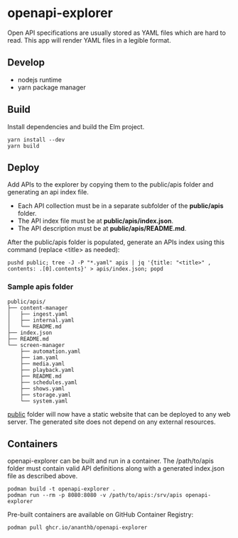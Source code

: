 # openapi-explorer

Open API specifications are usually stored as YAML files which are hard
to read. This app will render YAML files in a legible format.

## Develop

- nodejs runtime
- yarn package manager

## Build

Install dependencies and build the Elm project.

    yarn install --dev
    yarn build

## Deploy

Add APIs to the explorer by copying them to the public/apis folder and 
generating an api index file.

- Each API collection must be in a separate subfolder of the **public/apis** folder.
- The API index file must be at **public/apis/index.json**.
- The API description must be at **public/apis/README.md**.

After the public/apis folder is populated, generate an APIs index using this command (replace \<title> as needed):

    pushd public; tree -J -P "*.yaml" apis | jq '{title: "<title>" , contents: .[0].contents}' > apis/index.json; popd

### Sample apis folder

    public/apis/
    ├── content-manager
    │   ├── ingest.yaml
    │   ├── internal.yaml
    │   └── README.md
    ├── index.json
    ├── README.md
    └── screen-manager
        ├── automation.yaml
        ├── iam.yaml
        ├── media.yaml
        ├── playback.yaml
        ├── README.md
        ├── schedules.yaml
        ├── shows.yaml
        ├── storage.yaml
        └── system.yaml

[public](public) folder will now have a static website that can be deployed to any web server. 
The generated site does not depend on any external resources.

## Containers

openapi-explorer can be built and run in a container.
The /path/to/apis folder must contain valid API definitions along with a generated index.json file as described above.

    podman build -t openapi-explorer .
    podman run --rm -p 8080:8080 -v /path/to/apis:/srv/apis openapi-explorer

Pre-built containers are available on GitHub Container Registry:

    podman pull ghcr.io/ananthb/openapi-explorer
